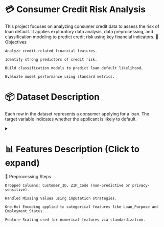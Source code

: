 # 💳 Consumer Credit Risk Analysis

This project focuses on analyzing consumer credit data to assess the risk of loan default. It applies exploratory data analysis, data preprocessing, and classification modeling to predict credit risk using key financial indicators.
🧠 Objectives

    Analyze credit-related financial features.

    Identify strong predictors of credit risk.

    Build classification models to predict loan default likelihood.

    Evaluate model performance using standard metrics.

# 📦 Dataset Description

Each row in the dataset represents a consumer applying for a loan. The target variable indicates whether the applicant is likely to default.
<details> <summary><strong>
    
# 📊 Features Description (Click to expand)</strong></summary>

| Column Name                        | Description                                                              |
|-----------------------------------|--------------------------------------------------------------------------|
| `Customer_ID`                     | Unique customer identifier (dropped from modeling).                      |
| `Credit_Score`                    | Creditworthiness score (300–850 scale).                                  |
| `Income`                          | Annual income of the applicant (USD).                                    |
| `Debt_to_Income_Ratio`            | Ratio of debt payments to income.                                        |
| `Employment_Status`               | Employment condition (Employed, Unemployed, etc.).                       |
| `Loan_Amount_Requested`           | Loan amount applied for in USD.                                          |
| `Loan_Purpose`                    | Reason for the loan (Auto, Education, Business, etc.).                   |
| `Length_of_Credit_History_Years` | Years since the customer opened their first credit line.                |
| `Open_Accounts`                   | Number of active credit accounts.                                        |
| `Credit_Utilization_Ratio`        | Ratio of credit used to total available credit.                          |
| `Delinquencies`                   | Count of missed payments.                                                |
| `Bankruptcies`                    | Number of past bankruptcy filings.                                       |
| `Housing_Status`                  | Rental or ownership status.                                              |
| `ZIP_Code`                        | Postal code (dropped due to ethical and legal concerns).                 |
| `Default`                         | Target variable — whether the applicant defaulted (1 = Yes, 0 = No).     |

</details>
🧹 Preprocessing Steps

    Dropped Columns: Customer_ID, ZIP_Code (non-predictive or privacy-sensitive).

    Handled Missing Values using imputation strategies.

    One-Hot Encoding applied to categorical features like Loan_Purpose and Employment_Status.

    Feature Scaling used for numerical features via standardization.



